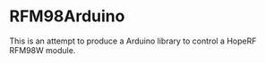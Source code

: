 RFM98Arduino
============

This is an attempt to produce a Arduino library to control a HopeRF RFM98W module.


